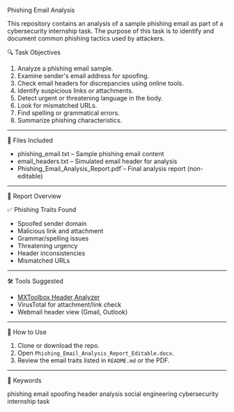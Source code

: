 
Phishing Email Analysis

This repository contains an analysis of a sample phishing email as part of a cybersecurity internship task. The purpose of this task is to identify and document common phishing tactics used by attackers.

🔍 Task Objectives

1. Analyze a phishing email sample.
2. Examine sender's email address for spoofing.
3. Check email headers for discrepancies using online tools.
4. Identify suspicious links or attachments.
5. Detect urgent or threatening language in the body.
6. Look for mismatched URLs.
7. Find spelling or grammatical errors.
8. Summarize phishing characteristics.

---

📂 Files Included

- phishing_email.txt – Sample phishing email content
- email_headers.txt – Simulated email header for analysis
- Phishing_Email_Analysis_Report.pdf`– Final analysis report (non-editable)
---

📸 Report Overview

✅ Phishing Traits Found

- Spoofed sender domain
- Malicious link and attachment
- Grammar/spelling issues
- Threatening urgency
- Header inconsistencies
- Mismatched URLs

---

🛠 Tools Suggested

- [MXToolbox Header Analyzer](https://mxtoolbox.com/EmailHeaders.aspx)
- VirusTotal for attachment/link check
- Webmail header view (Gmail, Outlook)

---

📝 How to Use

1. Clone or download the repo.
2. Open `Phishing_Email_Analysis_Report_Editable.docx`.
3. Review the email traits listed in `README.md` or the PDF.

---

📌 Keywords

phishing email spoofing header analysis social engineering cybersecurity internship task


